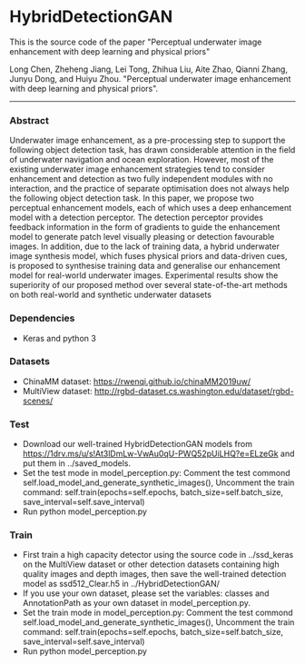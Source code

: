 # HybridDetectionGAN
This is the source code of the paper "Perceptual underwater image enhancement with deep learning and physical priors"

Long Chen, Zheheng Jiang, Lei Tong, Zhihua Liu, Aite Zhao, Qianni Zhang, Junyu Dong, and Huiyu Zhou. "Perceptual underwater image enhancement with deep learning and physical priors".

---
### Abstract
Underwater image enhancement, as a pre-processing step to support the following object detection task, has drawn considerable attention in the field of underwater navigation and ocean exploration. However, most of the existing underwater image enhancement strategies tend to consider enhancement and detection as two fully independent modules with no interaction, and the practice of separate optimisation does not always help the following object detection task. In this paper, we propose two perceptual enhancement models, each of which uses a deep enhancement model with a detection perceptor. The detection perceptor provides feedback information in the form of gradients to guide the enhancement model to generate patch level visually pleasing or detection favourable images. In addition, due to the lack of training data, a hybrid underwater image synthesis model, which fuses physical priors and data-driven cues, is proposed to synthesise training data and generalise our enhancement model for real-world underwater images. Experimental results show the superiority of our proposed method over several state-of-the-art methods on both real-world and synthetic underwater datasets

### Dependencies
* Keras and python 3

### Datasets
* ChinaMM dataset: https://rwenqi.github.io/chinaMM2019uw/
* MultiView dataset: http://rgbd-dataset.cs.washington.edu/dataset/rgbd-scenes/

### Test 
* Download our well-trained HybridDetectionGAN models from https://1drv.ms/u/s!At3lDmLw-VwAu0qU-PWQ52pUiLHQ?e=ELzeGk and put them in ../saved_models.
* Set the test mode in model_perception.py:
Comment the test commond self.load_model_and_generate_synthetic_images(),
Uncomment the train command: self.train(epochs=self.epochs, batch_size=self.batch_size, save_interval=self.save_interval)
* Run python model_perception.py
### Train 
* First train a high capacity detector using the source code in ../ssd_keras on the MultiView dataset or other detection datasets containing high quality images and depth images, then save the well-trained detection model as ssd512_Clear.h5 in ../HybridDetectionGAN/
* If you use your own dataset, please set the variables: classes and AnnotationPath as your own dataset in model_perception.py.
* Set the train mode in model_perception.py:
Comment the test commond self.load_model_and_generate_synthetic_images(),
Uncomment the train command: self.train(epochs=self.epochs, batch_size=self.batch_size, save_interval=self.save_interval)
* Run python model_perception.py
